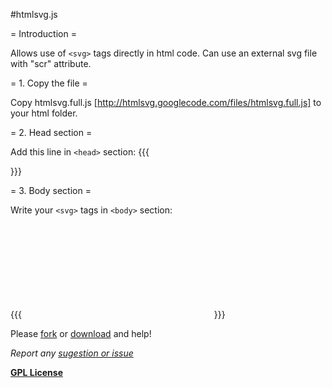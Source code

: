 [1]: https://github.com/rafaelcastrocouto/htmlsvg/fork

[2]: https://github.com/rafaelcastrocouto/htmlsvg/archive/master.zip

[3]: https://github.com/rafaelcastrocouto/htmlsvg/issues

#htmlsvg.js

= Introduction =

Allows use of `<svg>` tags directly in html code. 
Can use an external svg file with "scr" attribute.

= 1. Copy the file =

Copy htmlsvg.full.js [http://htmlsvg.googlecode.com/files/htmlsvg.full.js] to your html folder.

= 2. Head section =

Add this line in `<head>` section:
{{{
<script type="text/javascript" src="htmlsvg.full.js"></script>
}}}

= 3. Body section =

Write your `<svg>` tags in `<body>` section:

{{{
<svg scr="file.svg"></svg>
}}}

Please [fork][1] or [download][2] and help!

*Report any [sugestion or issue][3]*

__[GPL License](http://opensource.org/licenses/gpl-3.0.html)__
